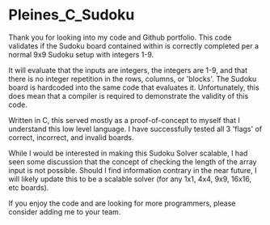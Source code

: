 # Pleines_C_Sudoku
Thank you for looking into my code and Github portfolio.
This code validates if the Sudoku board contained within is correctly completed per a normal 9x9 Sudoku setup with integers 1-9.

It will evaluate that the inputs are integers, the integers are 1-9, and that there is no integer repetition in the rows, columns, or 'blocks'.
The Sudoku board is hardcoded into the same code that evaluates it. Unfortunately, this does mean that a compiler is required to demonstrate the validity of this code.

Written in C, this served mostly as a proof-of-concept to myself that I understand this low level language. 
I have successfully tested all 3 'flags' of correct, incorrect, and invalid boards.

While I would be interested in making this Sudoku Solver scalable,  I had seen some discussion that the concept of checking the length of the array input is not possible.
Should I find information contrary in the near future, I will likely update this to be a scalable solver (for any 1x1, 4x4, 9x9, 16x16, etc boards).

If you enjoy the code and are looking for more programmers, please consider adding me to your team.
